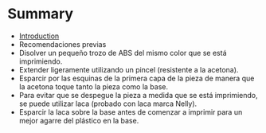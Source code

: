 # Summary

* [Introduction](README.md)
* Recomendaciones previas
* Disolver un pequeño trozo de ABS del mismo color que se está imprimiendo.
* Extender ligeramente utilizando un pincel (resistente a la acetona).
* Esparcir por las esquinas de la primera capa de la pieza de manera que la acetona toque tanto la pieza como la base.
* Para evitar que se despegue la pieza a medida que se está imprimiendo, se puede utilizar laca (probado con laca marca Nelly).
* Esparcir la laca sobre la base antes de comenzar a imprimir para un mejor agarre del plástico en la base.

